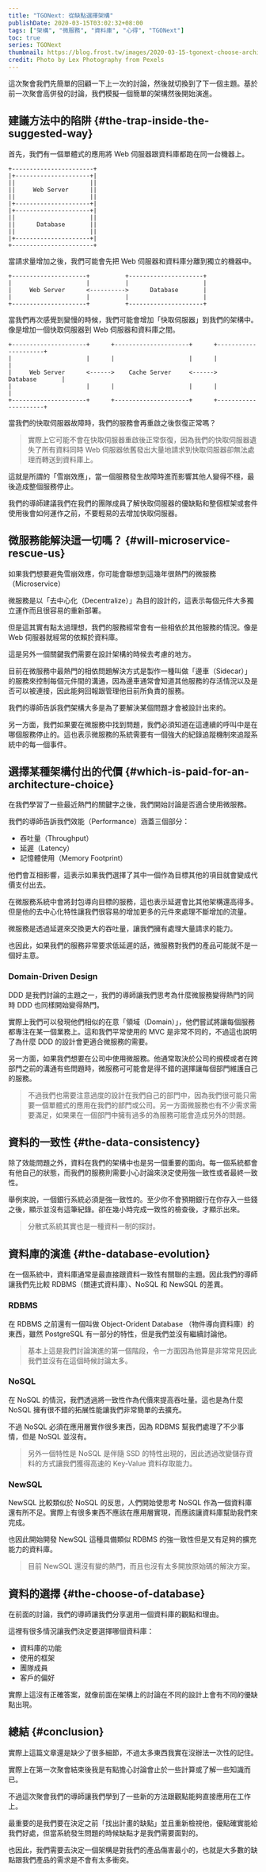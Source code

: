 ```yaml
---
title: "TGONext: 從缺點選擇架構"
publishDate: 2020-03-15T03:02:32+08:00
tags: ["架構", "微服務", "資料庫", "心得", "TGONext"]
toc: true
series: TGONext
thumbnail: https://blog.frost.tw/images/2020-03-15-tgonext-choose-architecture-by-cons/thumbnail.jpg
credit: Photo by Lex Photography from Pexels
---
```


這次聚會我們先簡單的回顧一下上一次的討論，然後就切換到了下一個主題。基於前一次聚會高併發的討論，我們模擬一個簡單的架構然後開始演進。

<!--more-->

## 建議方法中的陷阱 {#the-trap-inside-the-suggested-way}

首先，我們有一個單體式的應用將 Web 伺服器跟資料庫都跑在同一台機器上。

```
+-----------------------+
|+---------------------+|
||                     ||
||     Web Server      ||
||                     ||
|+---------------------+|
|+---------------------+|
||                     ||
||      Database       ||
||                     ||
|+---------------------+|
+-----------------------+
```

當請求量增加之後，我們可能會先把 Web 伺服器和資料庫分離到獨立的機器中。

```
+---------------------+          +---------------------+
|                     |          |                     |
|     Web Server      <---------->      Database       |
|                     |          |                     |
+---------------------+          +---------------------+
```

當我們再次感覺到變慢的時候，我們可能會增加「快取伺服器」到我們的架構中。
像是增加一個快取伺服器到 Web 伺服器和資料庫之間。

```
+---------------------+      +---------------------+      +---------------------+
|                     |      |                     |      |                     |
|     Web Server      <------>    Cache Server     <------>      Database       |
|                     |      |                     |      |                     |
+---------------------+      +---------------------+      +---------------------+
```

當我們的快取伺服器故障時，我們的服務會再重啟之後恢復正常嗎？

> 實際上它可能不會在快取伺服器重啟後正常恢復，因為我們的快取伺服器遺失了所有資料同時 Web 伺服器依舊發出大量地請求到快取伺服器卻無法處理而轉送到資料庫上。

這就是所謂的「雪崩效應」，當一個服務發生故障時進而影響其他人變得不穩，最後造成整個服務停止。

我們的導師建議我們在我們的團隊成員了解快取伺服器的優缺點和整個框架或套件使用後會如何運作之前，不要輕易的去增加快取伺服器。

## 微服務能解決這一切嗎？ {#will-microservice-rescue-us}

如果我們想要避免雪崩效應，你可能會聯想到這幾年很熱門的微服務（Microservice）

微服務是以「去中心化（Decentralize）」為目的設計的，這表示每個元件大多獨立運作而且很容易的重新部署。

但是這其實有點太過理想，我們的服務經常會有一些相依於其他服務的情況。像是 Web 伺服器就經常的依賴於資料庫。

這是另外一個關鍵我們需要在設計架構的時候去考慮的地方。

目前在微服務中最熱門的相依問題解決方式是製作一種叫做「邊車（Sidecar）」的服務來控制每個元件間的溝通，因為邊車通常會知道其他服務的存活情況以及是否可以被連接，因此能夠回報跟管理他目前所負責的服務。

我們的導師告訴我們架構大多是為了要解決某個問題才會被設計出來的。

另一方面，我們如果要在微服務中找到問題，我們必須知道在這連續的呼叫中是在哪個服務停止的。這也表示微服務的系統需要有一個強大的紀錄追蹤機制來追蹤系統中的每一個事件。

## 選擇某種架構付出的代價 {#which-is-paid-for-an-architecture-choice}

在我們學習了一些最近熱門的關鍵字之後，我們開始討論是否適合使用微服務。

我們的導師告訴我們效能（Performance）涵蓋三個部分：

* 吞吐量（Throughput）
* 延遲（Latency）
* 記憶體使用（Memory Footprint）

他們會互相影響，這表示如果我們選擇了其中一個作為目標其他的項目就會變成代價支付出去。

在微服務系統中會將封包導向目標的服務，這也表示延遲會比其他架構還高得多。但是他的去中心化特性讓我們很容易的增加更多的元件來處理不斷增加的流量。

微服務是透過延遲來交換更大的吞吐量，讓我們擁有處理大量請求的能力。

也因此，如果我們的服務非常要求低延遲的話，微服務對我們的產品可能就不是一個好主意。

### Domain-Driven Design

DDD 是我們討論的主題之一，我們的導師讓我們思考為什麼微服務變得熱門的同時 DDD 也同樣開始變得熱門。

實際上我們可以發現他們相似的在意「領域（Domain）」，他們嘗試將讓每個服務都專注在某一個業務上。這和我們平常使用的 MVC 是非常不同的，不過這也說明了為什麼 DDD 的設計會更適合微服務的需要。

另一方面，如果我們想要在公司中使用微服務。他通常取決於公司的規模或者在跨部門之前的溝通有些問題時，微服務可可能會是得不錯的選擇讓每個部門維護自己的服務。

> 不過我們也需要注意過度的設計在我們自己的部門中，因為我們很可能只需要一個單體式的應用在我們的部門或公司。另一方面微服務也有不少需求需要滿足，如果果在一個部門中擁有過多的為服務可能會造成另外的問題。

## 資料的一致性 {#the-data-consistency}

除了效能問題之外，資料在我們的架構中也是另一個重要的面向。每一個系統都會有他自己的狀態，而我們的服務則需要小心討論來決定使用強一致性或者最終一致性。

舉例來說，一個銀行系統必須是強一致性的。至少你不會預期銀行在你存入一些錢之後，顯示並沒有這筆紀錄。卻在幾小時完成一致性的檢查後，才顯示出來。

> 分散式系統其實也是一種資料一制的探討。

## 資料庫的演進 {#the-database-evolution}

在一個系統中，資料庫通常是最直接跟資料一致性有關聯的主題。因此我們的導師讓我們先比較 RDBMS（關連式資料庫）、NoSQL 和 NewSQL 的差異。

### RDBMS

在 RDBMS 之前還有一個叫做 Object-Orident Database （物件導向資料庫）的東西，雖然 PostgreSQL 有一部分的特性，但是我們並沒有繼續討論他。

> 基本上這是我們討論演進的第一個階段，令一方面因為他算是非常常見因此我們並沒有在這個時候討論太多。

### NoSQL

在 NoSQL 的情況，我們透過將一致性作為代價來提高吞吐量。這也是為什麼 NoSQL 擁有很不錯的拓展性能讓我們非常簡單的去擴充。

不過 NoSQL 必須在應用層實作很多東西，因為 RDBMS 幫我們處理了不少事情，但是 NoSQL 並沒有。

> 另外一個特性是 NoSQL 是伴隨 SSD 的特性出現的，因此透過改變儲存資料的方式讓我們獲得高速的 Key-Value 資料存取能力。

### NewSQL

NewSQL 比較類似於 NoSQL 的反思，人們開始使思考 NoSQL 作為一個資料庫還有所不足。實際上有很多東西不應該在應用層實現，而應該讓資料庫幫助我們來完成。

也因此開始開發 NewSQL 這種具備類似 RDBMS 的強一致性但是又有足夠的擴充能力的資料庫。

> 目前 NewSQL 還沒有變的熱門，而且也沒有太多開放原始碼的解決方案。

## 資料的選擇 {#the-choose-of-database}

在前面的討論，我們的導師讓我們分享選用一個資料庫的觀點和理由。

這裡有很多情況讓我們決定要選擇哪個資料庫：

* 資料庫的功能
* 使用的框架
* 團隊成員
* 客戶的偏好

實際上這沒有正確答案，就像前面在架構上的討論在不同的設計上會有不同的優缺點出現。

## 總結 {#conclusion}

實際上這篇文章還是缺少了很多細節，不過太多東西我實在沒辦法一次性的記住。

實際上在第一次聚會結束後我是有點擔心討論會止於一些計算或了解一些知識而已。

不過這次聚會我們的導師讓我們學到了一些新的方法跟觀點能夠直接應用在工作上。

最重要的是我們要在決定之前「找出計畫的缺點」並且重新檢視他，優點確實能給我們好處，但當系統發生問題的時候缺點才是我們需要面對的。

也因此，我們需要去決定一個架構是對我們的產品傷害最小的，也就是大多數的缺點跟我們產品的需求是不會有太多衝突。

